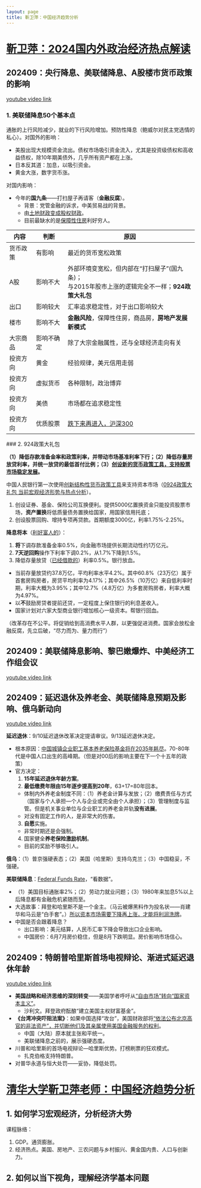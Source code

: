 ```yaml
---
layout: page
title: 靳卫萍：中国经济趋势分析
---
```



# [靳卫萍：2024国内外政治经济热点解读](https://www.bilibili.com/cheese/play/ss28030)

## 202409：央行降息、美联储降息、A股楼市货币政策的影响

[youtube video link](https://youtu.be/46XTbQmWHug?si=wUjSJPz-7mnGMP0E)

### 1. 美联储降息50个基本点

通胀的上行风险减少，就业的下行风险增加。预防性降息（鲍威尔对民主党选情的私心）。对国外的影响：

* 美股出现大规模资金流出。债权市场吸引资金流入，尤其是投资级债权和高收益债权，除10年期美债外，几乎所有资产都在上涨。
* 日本反其道：加息，以吸引资金。
* 黄金大涨，数字货币涨。


对国内影响：

* 今年的**国九条**——打扫屋子再请客（**金融反腐**）。
  * 背景：党管金融的诉求，中美贸易战的背景。
  * 由<u>土地财政变成股权财政</u>。
  * 目前最缺水的是<u>保障性住房</u>利好穷人。

| 内容       | 判断   | 原因                                         |
|------------|--------|---------------------------------------------|
| 货币政策   | 有影响 | 最近的货币宽松政策                           |
| A股        | 影响不大 | 外部环境变宽松，但内部在“打扫屋子”(国九条)；<br>与2015年股市上涨的逻辑完全不一样；**924政策大礼包** |
| 出口       | 影响较大 | 汇率追求稳定性，对于出口影响较大           |
| 楼市       | 影响不大 | **金融风险**，保障性住房，商品房，**房地产发展新模式** |
| 大宗商品   | 影响不确定 | 除了大宗金融属性，还与全球经济走向有关     |
| 投资方向   | 黄金   | 经验规律，美元信用走弱                       |
| 投资方向   | 虚拟货币 | 各种限制，政治博弈                           |
| 投资方向   | 美债   | 市场都在追求稳定性                          |
| 投资方向   | 优质股票 | <u>跌下来再进入，沪深300</u>                 |

<p></p>
### 2. 924政策大礼包

**（1）降低存款准备金率和政策利率，并带动市场基准利率下行；（2）降低存量房放贷利率，并统一放贷的最低首付比例；（3）<u>创设新的货币政策工具，支持股票市场稳定发展</u>。**

中国人民银行第一次使用<u>创新结构性货币政策工具</u>来支持资本市场（[0924政策大礼包 当前宏观经济形势与热点分析](https://www.bilibili.com/video/BV1WixjeCEtw/?share_source=copy_web&vd_source=7e02250c240f5781cde17d4e607c33bd)）。
1. 创设证券、基金、保险公司互换便利。提供5000亿置换资金只能投资股票市场，**资产置换**将低质量债务置换给国家，用国家信用托底；
2. 创设股票回购、增持专项再贷款。首期额度3000亿，利率1.75%-2.25%。

**降息将本**（<u>利好富人的</u>）：
1. **将**下调存款准备金率0.5%，向金融市场提供长期流动性约1万亿元。
2. **7天逆回购**操作下利率下调0.2%，从1.7%下降到1.5%。
3. 降低存量放贷（<u>已经借款的</u>）利率0.5%。银行放血。
  * 当前存量放贷约37.8万亿，平均利率水平4.2%。其中60.8%（23万亿）属于首套房购房者，房贷平均利率为4.17%；其中26.5%（10万亿）来自低利率时期，利率大概为3.95%；其中12.7%（4.8万亿）为多套房购房者，利率大概为4.97%。
  * 以**不**鼓励房贷者提前还贷，一定程度上保住银行的利息差收入。
  * 国家计划对六家大型商业银行增加核心一级资本。帮银行回血。

（<n>改革存在不公平。将促销给到高消费水平人群，以更强促进消费。国家会放松金融反腐，先立后破，“尽力而为、量力而行”</n>）

## 202409：美联储降息影响、黎巴嫩爆炸、中美经济工作组会议

[youtube video link](https://youtu.be/VuMCy9VlsSY?si=KTc-pX28lhu0ju6H)

## 202409：延迟退休及养老金、美联储降息预期及影响、俄乌新动向

[youtube video link](https://youtu.be/5Zy25tPjiN0?si=APPAsg_xxTc4BTNy)

**延迟退休**：9/10延迟退休改革决定提请审议。9/13延迟退休决定。
* 根本原因：<u>中国城镇企业职工基本养老保险基金将在2035年耗尽</u>。70-80年代是中国人口出生的高峰期。（<h>但是对00后的影响主要在下一个十五年的政策</h>）
* 官方决定：
  1. **15年延迟退休年龄方案**。
  2. **最低缴费年限由15年逐步提高到20年**，63+17=80年回本。
    * 体制内外养老金制度不同：（1）养老金计算与发放；（2）缴费责任与方式（国家与个人承担—个人与企业或完全由个人承担）；（3）管理制度与监管。但是机关事业单位与企业职工的养老金并轨**没有进展**。
    * <h>对没有固定工作的人，是非常大的伤害。</h>
  3. **自愿**实施。
    * 非常时期还是会强制。
  4. 国家健全**养老保险激励机制**。
    * 目前的奖励不够吸引人。

**俄乌**：（1）普京强硬表态；（2）美国（哈里斯）支持乌克兰；（3）中国稳妥，不强硬。

**美联储降息**：[Federal Funds Rate](/Study/Finance/theory/04FFR)，“看数据”。
* （1）美国目标通胀率2%；（2）劳动力就业问题；（3）1980年来加息5%以上后降息都有金融危机紧随而至。
* 大选故事：拜登和哈里斯不是一个金主。（马云被爆黑料作为投名状——肖建华和马云是“白手套”。）<u>所以资本市场需要下降再上涨，才能将利润洗牌</u>。
* 中国是否会跟着降息？
  * 出口影响：美元结算，人民币汇率下降会导致出口企业影响。
  * 中国房价：6月7月房价稳住，但是8月下跌明显。房价影响市场信心。

## 202409：特朗普哈里斯首场电视辩论、渐进式延迟退休年龄

[youtube video link](https://youtu.be/QbSXF18suVY?si=1ZjLA3_L6wYgRLHf)

* **美国战略和经济思维的深刻转变**——美国学者呼吁从<u>“自由市场”转向“国家资本主义”</u>。
  * 沙利文。拜登政府酝酿“建立美国主权财富基金”。
* **《台湾冲突吓阻法案》**：如果中国选择“攻台”，美国财政部将<u>“依法公布北京高官的非法资产”，并切断他们及其亲属使用美国金融服务的权利</u>。
  * 中国（大陆）原本就主张和平统一。
  * 美联储降息之前的，展示强硬态度。
* 川普和哈里斯的首场电视辩论—哈里斯优势。打榜刷票的狂欢模式。
  * 扎克伯格支持特朗普。
* 对普华永道与恒大处罚——妥协，降低处罚。

# [清华大学靳卫萍老师：中国经济趋势分析](https://www.bilibili.com/cheese/play/ep295818)

## 1. 如何学习宏观经济，分析经济大势

课程脉络：
1. GDP。通货膨胀。
2. 经济热点。美国、房地产、三农问题与乡村振兴、黄金国内贵、人口与创新力。

## 2. 如何以当下视角，理解经济学基本问题
